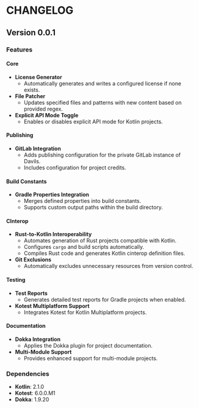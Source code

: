 # CHANGELOG
## Version 0.0.1
### Features
#### Core
- **License Generator**  
  - Automatically generates and writes a configured license if none exists.
- **File Patcher**  
  - Updates specified files and patterns with new content based on provided regex.
- **Explicit API Mode Toggle**  
  - Enables or disables explicit API mode for Kotlin projects.

#### Publishing
- **GitLab Integration**  
  - Adds publishing configuration for the private GitLab instance of Davils.  
  - Includes configuration for project credits.

#### Build Constants
- **Gradle Properties Integration**  
  - Merges defined properties into build constants.  
  - Supports custom output paths within the build directory.

#### CInterop
- **Rust-to-Kotlin Interoperability**  
  - Automates generation of Rust projects compatible with Kotlin.  
  - Configures `cargo` and build scripts automatically.  
  - Compiles Rust code and generates Kotlin cinterop definition files.  
- **Git Exclusions**  
  - Automatically excludes unnecessary resources from version control.

#### Testing
- **Test Reports**  
  - Generates detailed test reports for Gradle projects when enabled.  
- **Kotest Multiplatform Support**  
  - Integrates Kotest for Kotlin Multiplatform projects.

#### Documentation
- **Dokka Integration**  
  - Applies the Dokka plugin for project documentation.  
- **Multi-Module Support**  
  - Provides enhanced support for multi-module projects.

### Dependencies
- **Kotlin**: 2.1.0  
- **Kotest**: 6.0.0.M1  
- **Dokka**: 1.9.20

